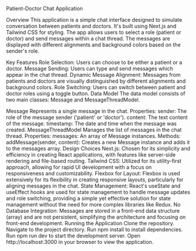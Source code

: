 Patient-Doctor Chat Application

Overview
This application is a simple chat interface designed to simulate conversation between patients and doctors. It's built using Next.js and Tailwind CSS for styling. The app allows users to select a role (patient or doctor) and send messages within a chat thread. The messages are displayed with different alignments and background colors based on the sender's role.

Key Features
Role Selection: Users can choose to be either a patient or a doctor.
Message Sending: Users can type and send messages which appear in the chat thread.
Dynamic Message Alignment: Messages from patients and doctors are visually distinguished by different alignments and background colors.
Role Switching: Users can switch between patient and doctor roles using a toggle button.
Data Model
The data model consists of two main classes: Message and MessageThreadModel.

Message
Represents a single message in the chat.
Properties:
sender: The role of the message sender ('patient' or 'doctor').
content: The text content of the message.
timestamp: The date and time when the message was created.
MessageThreadModel
Manages the list of messages in the chat thread.
Properties:
messages: An array of Message instances.
Methods:
addMessage(sender, content): Creates a new Message instance and adds it to the messages array.
Design Choices
Next.js: Chosen for its simplicity and efficiency in creating React applications, with features like server-side rendering and file-based routing.
Tailwind CSS: Utilized for its utility-first approach, allowing for rapid UI development with a focus on responsiveness and customizability.
Flexbox for Layout: Flexbox is used extensively for its flexibility in creating responsive layouts, particularly for aligning messages in the chat.
State Management: React's useState and useEffect hooks are used for state management to handle message updates and role switching, providing a simple yet effective solution for state management without the need for more complex libraries like Redux.
No Database Integration: Messages are stored in a front-end data structure (array) and are not persistent, simplifying the architecture and focusing on front-end development.
Running the Application
Clone the repository.
Navigate to the project directory.
Run npm install to install dependencies.
Run npm run dev to start the development server.
Open http://localhost:3000 in your browser to view the application.